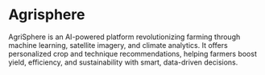 # Agrisphere
AgriSphere is an AI-powered platform revolutionizing farming through machine learning, satellite imagery, and climate analytics. It offers personalized crop and technique recommendations, helping farmers boost yield, efficiency, and sustainability with smart, data-driven decisions. 
